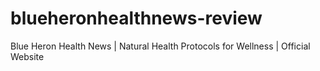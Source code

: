 # blueheronhealthnews-review
Blue Heron Health News | Natural Health Protocols for Wellness | Official Website
